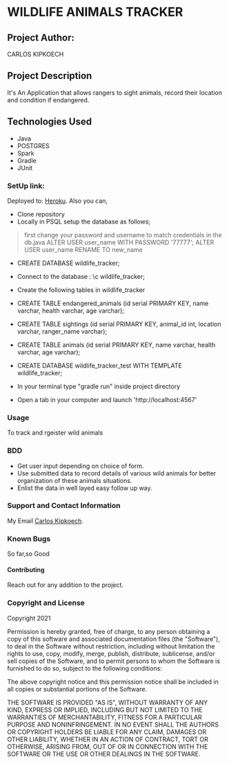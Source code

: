 # WILDLIFE ANIMALS TRACKER

## Project Author:
CARLOS KIPKOECH

## Project Description
It's An Application that allows rangers to sight animals, record their location and condition if endangered.

## Technologies Used
* Java
* POSTGRES
* Spark
* Gradle
* JUnit

### SetUp link:
Deployed to: [Heroku](https://carlos-trackpaw.herokuapp.com/).
Also you can,
* Clone repository
* Locally in PSQL setup the database as follows;
> first change your password and username to match credentials in the db.java
> ALTER USER user_name WITH PASSWORD '77777';
> ALTER USER user_name RENAME TO new_name

* CREATE DATABASE wildlife_tracker;
* Connect to the database : \c wildlife_tracker;
* Create the following tables in wildlife_tracker
* CREATE TABLE endangered_animals (id serial PRIMARY KEY, name varchar, health varchar, age varchar);
* CREATE TABLE sightings (id serial PRIMARY KEY, animal_id int, location varchar, ranger_name varchar);
* CREATE TABLE animals (id serial PRIMARY KEY, name varchar, health varchar, age varchar);
* CREATE DATABASE wildlife_tracker_test WITH TEMPLATE wildlife_tracker;


* In your terminal type "gradle run" inside project directory
* Open a tab in your computer and launch 'http://localhost:4567'


### Usage
To track and rgeister wild animals

### BDD
* Get user input depending on choice of form.
* Use submitted data to record details of various wild animals for better organization of these animals situations.
* Enlist the data in well layed easy follow up way.

### Support and Contact Information
My Email [Carlos Kipkoech](Carlos598798@gmail.com).

### Known Bugs
So far,so Good

#### Contributing
Reach out for any addition to the project.

### Copyright and License
Copyright 2021

Permission is hereby granted, free of charge, to any person obtaining a copy of this software and associated documentation files (the "Software"), to deal in the Software without restriction, including without limitation the rights to use, copy, modify, merge, publish, distribute, sublicense, and/or sell copies of the Software, and to permit persons to whom the Software is furnished to do so, subject to the following conditions:

The above copyright notice and this permission notice shall be included in all copies or substantial portions of the Software.

THE SOFTWARE IS PROVIDED "AS IS", WITHOUT WARRANTY OF ANY KIND, EXPRESS OR IMPLIED, INCLUDING BUT NOT LIMITED TO THE WARRANTIES OF MERCHANTABILITY, FITNESS FOR A PARTICULAR PURPOSE AND NONINFRINGEMENT. IN NO EVENT SHALL THE AUTHORS OR COPYRIGHT HOLDERS BE LIABLE FOR ANY CLAIM, DAMAGES OR OTHER LIABILITY, WHETHER IN AN ACTION OF CONTRACT, TORT OR OTHERWISE, ARISING FROM, OUT OF OR IN CONNECTION WITH THE SOFTWARE OR THE USE OR OTHER DEALINGS IN THE SOFTWARE.
